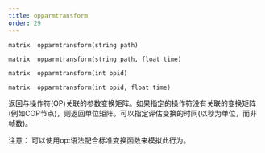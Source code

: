 ```yaml
---
title: opparmtransform
order: 29
---
```


`matrix  opparmtransform(string path)`

`matrix  opparmtransform(string path, float time)`

`matrix  opparmtransform(int opid)`

`matrix  opparmtransform(int opid, float time)`

返回与操作符(OP)关联的参数变换矩阵。如果指定的操作符没有关联的变换矩阵(例如COP节点)，则返回单位矩阵。可以指定评估变换的时间(以秒为单位，而非帧数)。

注意：
可以使用op:语法配合标准变换函数来模拟此行为。
